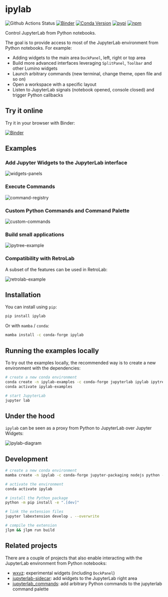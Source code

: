 # ipylab

![Github Actions Status](https://github.com/jtpio/ipylab/workflows/Build/badge.svg)
[![Binder](https://mybinder.org/badge_logo.svg)](https://mybinder.org/v2/gh/jtpio/ipylab/main?urlpath=lab/tree/examples/widgets.ipynb)
[![Conda Version](https://img.shields.io/conda/vn/conda-forge/ipylab.svg)](https://anaconda.org/conda-forge/ipylab)
[![pypi](https://img.shields.io/pypi/v/ipylab.svg)](https://pypi.python.org/pypi/ipylab)
[![npm](https://img.shields.io/npm/v/ipylab.svg)](https://www.npmjs.com/package/ipylab)

Control JupyterLab from Python notebooks.

The goal is to provide access to most of the JupyterLab environment from Python notebooks. For example:

- Adding widgets to the main area `DockPanel`, left, right or top area
- Build more advanced interfaces leveraging `SplitPanel`, `Toolbar` and other Lumino widgets
- Launch arbitrary commands (new terminal, change theme, open file and so on)
- Open a workspace with a specific layout
- Listen to JupyterLab signals (notebook opened, console closed) and trigger Python callbacks

## Try it online

Try it in your browser with Binder:

[![Binder](https://mybinder.org/badge_logo.svg)](https://mybinder.org/v2/gh/jtpio/ipylab/main?urlpath=lab/tree/examples/widgets.ipynb)

## Examples

### Add Jupyter Widgets to the JupyterLab interface

![widgets-panels](https://user-images.githubusercontent.com/591645/80025074-59104280-84e0-11ea-9766-0cb49cba285a.gif)

### Execute Commands

![command-registry](https://user-images.githubusercontent.com/591645/80026017-beb0fe80-84e1-11ea-842d-fa3bf5bc4a9b.gif)

### Custom Python Commands and Command Palette

![custom-commands](https://user-images.githubusercontent.com/591645/80026023-c1135880-84e1-11ea-9e83-fdb739659357.gif)

### Build small applications

![ipytree-example](https://user-images.githubusercontent.com/591645/80026006-b8bb1d80-84e1-11ea-87cc-86495186b938.gif)

### Compatibility with RetroLab

A subset of the features can be used in RetroLab:

![retrolab-example](https://user-images.githubusercontent.com/591645/141700044-3c39661a-8a9a-4e6b-a031-03724e0df25b.gif)

## Installation

You can install using `pip`:

```bash
pip install ipylab
```

Or with `mamba` / `conda`:

```bash
mamba install -c conda-forge ipylab
```

## Running the examples locally

To try out the examples locally, the recommended way is to create a new environment with the dependencies:

```bash
# create a new conda environment
conda create -n ipylab-examples -c conda-forge jupyterlab ipylab ipytree bqplot ipywidgets numpy
conda activate ipylab-examples

# start JupyterLab
jupyter lab
```

## Under the hood

`ipylab` can be seen as a proxy from Python to JupyterLab over Jupyter Widgets:

![ipylab-diagram](./docs/ipylab.png)

## Development

```bash
# create a new conda environment
mamba create -n ipylab -c conda-forge jupyter-packaging nodejs python -y

# activate the environment
conda activate ipylab

# install the Python package
python -m pip install -e ".[dev]"

# link the extension files
jupyter labextension develop . --overwrite

# compile the extension
jlpm && jlpm run build
```

## Related projects

There are a couple of projects that also enable interacting with the JupyterLab environment from Python notebooks:

- [wxyz](https://github.com/deathbeds/wxyz): experimental widgets (including `DockPanel`)
- [jupyterlab-sidecar](https://github.com/jupyter-widgets/jupyterlab-sidecar): add widgets to the JupyterLab right area
- [jupyterlab_commands](https://github.com/timkpaine/jupyterlab_commands): add arbitrary Python commands to the jupyterlab command palette
